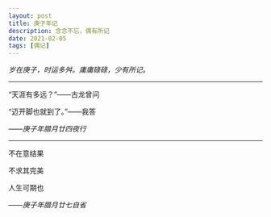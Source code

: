 ```yaml
---
layout: post
title: 庚子年记
description: 念念不忘，偶有所记
date: 2021-02-05
tags: [偶记]
---
```


*岁在庚子，时运多舛。庸庸碌碌，少有所记。*

<!--more-->

---

“天涯有多远？”——古龙曾问

“迈开脚也就到了。”——我答

*——庚子年腊月廿四夜行*

---

不在意结果

不求其完美

人生可期也

*——庚子年腊月廿七自省*

